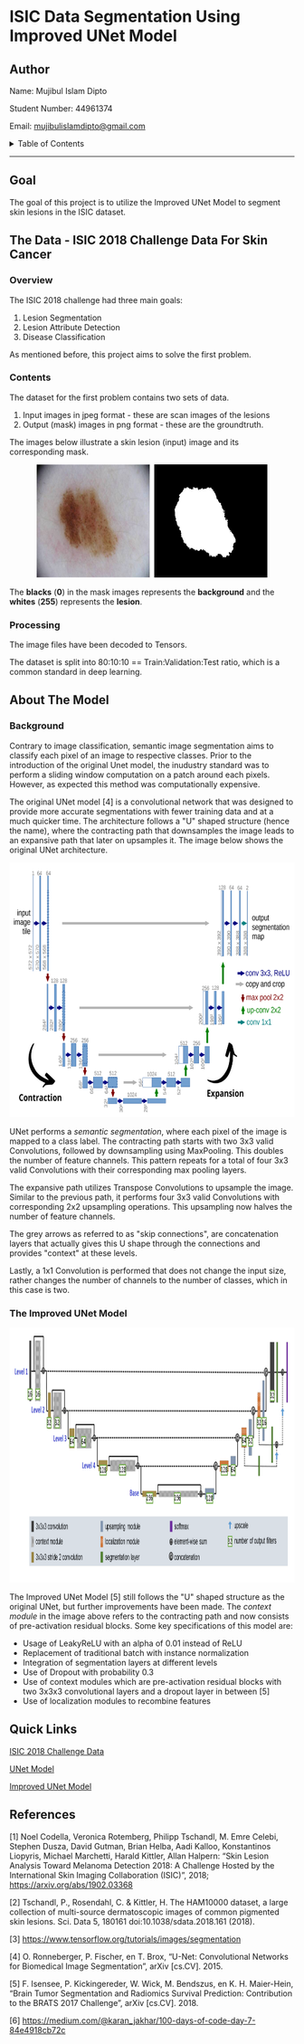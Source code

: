 # ISIC Data Segmentation Using Improved UNet Model

<!-- Author Information -->
## Author
Name: Mujibul Islam Dipto

Student Number: 44961374

Email: mujibulislamdipto@gmail.com

<!-- TABLE OF CONTENTS -->
<details>
  <summary>Table of Contents</summary>
  <ol>
    <li>
      <a href="#goal"> Project Goal </a>
    </li>
    <li>
      <a href="#the-data---isic-2018-challenge-data-for-skin-cancer"> Dataset Information </a>
      <ul>
          <li><a href="#overview"> Overview </a></li>
          <li><a href="#contents"> Contents </a></li>
          <li><a href="#processing"> Processing </a></li>
      </ul>
    </li>
    <li><a href="#about-the-model"> About the Model </a></li>
          <ul>
          <li><a href="#background"> Background </a></li>
          <li><a href="#the-improved-unet-model"> The Improved UNet Model </a></li>
      </ul>
    <li><a href="#quick-links"> Quick Links </a></li>
    <li><a href="#references"> References </a></li>
  </ol>
</details>
<hr>

<!-- Goal the project -->
## Goal
The goal of this project is to utilize the Improved UNet Model to segment skin lesions in the ISIC dataset. 

<!-- About the dataset -->
## The Data - ISIC 2018 Challenge Data For Skin Cancer

### Overview
The ISIC 2018 challenge had three main goals:
1. Lesion Segmentation
2. Lesion Attribute Detection
3. Disease Classification

As mentioned before, this project aims to solve the first problem.

### Contents
The dataset for the first problem contains two sets of data.
1. Input images in jpeg format - these are scan images of the lesions
2. Output (mask) images in png format - these are the groundtruth.

The images below illustrate a skin lesion (input) image and its corresponding mask.

<p align="center">
  <kbd>
  <img src="images/input.jpg" height="200px" width="200px"/>
  </kbd>
  <kbd>
  <img src="images/mask.png" height="200px" width="200px"/>
   </kbd>
</p>

The **blacks** (**0**) in the mask images represents the **background** and the **whites** (**255**) represents the **lesion**.

### Processing
The image files have been decoded to Tensors. 

The dataset is split into 80:10:10 == Train:Validation:Test ratio, which is a common standard in deep learning.

<!-- About the Model -->
## About The Model

### Background
Contrary to image classification, semantic image segmentation aims to classify each pixel of an image to respective classes. Prior to the introduction of the original Unet model,
the inudustry standard was to perform a sliding window computation on a patch around each pixels. However, as expected this method was computationally expensive.

The original UNet model [4] is a convolutional network that was designed to provide more accurate segmentations with fewer training data and at a much quicker time. The architecture follows a "U" shaped structure (hence the name), where the contracting path that downsamples the image leads to an expansive path that later on upsamples it. The image below shows the original UNet architecture.

<p align="center">
  <kbd>
  <img src="images/unet.png" height="450px"/>
  </kbd>
</p>

UNet performs a _semantic segmentation_, where each pixel of the image is mapped to a class label. The contracting path starts with two 3x3 valid Convolutions, followed by downsampling using MaxPooling. This doubles the number of feature channels. This pattern repeats for a total of four 3x3 valid Convolutions with their corresponding max pooling layers.

The expansive path utilizes Transpose Convolutions to upsample the image. Similar to the previous path, it performs four 3x3 valid Convolutions with corresponding 2x2 upsampling operations. This upsampling now halves the number of feature channels. 

The grey arrows as referred to as "skip connections", are concatenation layers that actually gives this U shape through the connections and provides "context" at these levels.

Lastly, a 1x1 Convolution is performed that does not change the input size, rather changes the number of channels to the number of classes, which in this case is two.

### The Improved UNet Model

<p align="center">
  <kbd>
  <img src="images/improved-unet.png" height="450px"/>
  </kbd>
</p>

The Improved UNet  Model [5] still follows the "U" shaped structure as the original UNet, but further improvements have been made. The _context module_ in the image above refers to the contracting path and now consists of pre-activation residual blocks. Some key specifications of this model are:
* Usage of LeakyReLU with an alpha of 0.01 instead of ReLU
* Replacement of traditional batch with instance normalization
* Integration of segmentation layers at different levels
* Use of Dropout with probability 0.3
* Use of context modules which are pre-activation residual blocks with two 3x3x3 convolutional layers and a dropout layer in between [5]
* Use of localization modules to recombine features 


<!-- Links to the data set and model paper -->
## Quick Links
[ISIC 2018 Challenge Data](https://challenge2018.isic-archive.com/)

[UNet Model](https://arxiv.org/abs/1505.04597)

[Improved UNet Model](https://arxiv.org/abs/1802.10508v1)



## References
[1] Noel Codella, Veronica Rotemberg, Philipp Tschandl, M. Emre Celebi, Stephen Dusza, David Gutman, Brian Helba, Aadi Kalloo, Konstantinos Liopyris, Michael Marchetti, Harald Kittler, Allan Halpern: “Skin Lesion Analysis Toward Melanoma Detection 2018: A Challenge Hosted by the International Skin Imaging Collaboration (ISIC)”, 2018; https://arxiv.org/abs/1902.03368

[2] Tschandl, P., Rosendahl, C. & Kittler, H. The HAM10000 dataset, a large collection of multi-source dermatoscopic images of common pigmented skin lesions. Sci. Data 5, 180161 doi:10.1038/sdata.2018.161 (2018).

[3] https://www.tensorflow.org/tutorials/images/segmentation 

[4] O. Ronneberger, P. Fischer, en T. Brox, “U-Net: Convolutional Networks for Biomedical Image Segmentation”, arXiv [cs.CV]. 2015.

[5] F. Isensee, P. Kickingereder, W. Wick, M. Bendszus, en K. H. Maier-Hein, “Brain Tumor Segmentation and Radiomics Survival Prediction: Contribution to the BRATS 2017 Challenge”, arXiv [cs.CV]. 2018.

[6] https://medium.com/@karan_jakhar/100-days-of-code-day-7-84e4918cb72c
